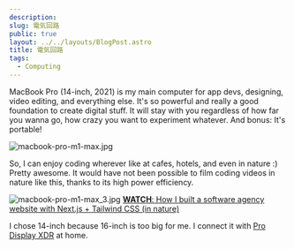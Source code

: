 ```yaml
---
description: 
slug: 電気回路
public: true
layout: ../../layouts/BlogPost.astro
title: 電気回路
tags:
  - Computing
---
```



MacBook Pro (14-inch, 2021) is my main computer for app devs, designing, video editing, and everything else.
It's so powerful and really a good foundation to create digital stuff. It will stay with you regardless of how far you wanna go, how crazy you want to experiment whatever. And bonus: It's portable!

![macbook-pro-m1-max.jpg](/posts/macbook-pro_macbook-pro-m1-max-jpg.jpg)

So, I can enjoy coding wherever like at cafes, hotels, and even in nature :) Pretty awesome.
It would have not been possible to film coding videos in nature like this, thanks to its high power efficiency.

![macbook-pro-m1-max_3.jpg](/posts/macbook-pro_macbook-pro-m1-max-3-jpg.jpg)
[**WATCH**: How I built a software agency website with Next.js + Tailwind CSS (in nature)](https://www.youtube.com/watch?v=GznmPACXBlY)

I chose 14-inch because 16-inch is too big for me. I connect it with [Pro Display XDR](/posts/pro-display-xdr)
at home.
